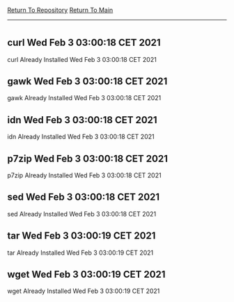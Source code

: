 [Return To Repository](https://github.com/bast69/piholeparser/)
[Return To Main](https://github.com/bast69/piholeparser/blob/master/RecentRunLogs/Mainlog.md)
____________________________________
# 
## curl Wed Feb  3 03:00:18 CET 2021
curl Already Installed Wed Feb  3 03:00:18 CET 2021
## gawk Wed Feb  3 03:00:18 CET 2021
gawk Already Installed Wed Feb  3 03:00:18 CET 2021
## idn Wed Feb  3 03:00:18 CET 2021
idn Already Installed Wed Feb  3 03:00:18 CET 2021
## p7zip Wed Feb  3 03:00:18 CET 2021
p7zip Already Installed Wed Feb  3 03:00:18 CET 2021
## sed Wed Feb  3 03:00:18 CET 2021
sed Already Installed Wed Feb  3 03:00:18 CET 2021
## tar Wed Feb  3 03:00:19 CET 2021
tar Already Installed Wed Feb  3 03:00:19 CET 2021
## wget Wed Feb  3 03:00:19 CET 2021
wget Already Installed Wed Feb  3 03:00:19 CET 2021
